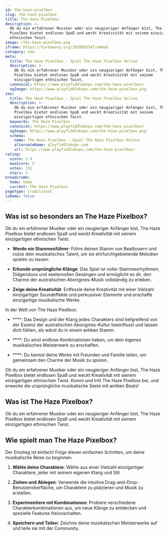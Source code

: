 ```yaml
---
id: the-haze-pixelbox
slug: the-haze-pixelbox
title: The Haze Pixelbox
description: >-
  Ob du ein erfahrener Musiker oder ein neugieriger Anfänger bist, The Haze
  Pixelbox bietet endlosen Spaß und weckt Kreativität mit seinem einzigartigen
  ethnischen Twist.
image: /the-haze-pixelbox.png
iframe: https://turbowarp.org/1020955547/embed
category: new
meta:
  title: The Haze Pixelbox - Spiel The Haze Pixelbox Online
  description: >-
    Ob du ein erfahrener Musiker oder ein neugieriger Anfänger bist, The Haze
    Pixelbox bietet endlosen Spaß und weckt Kreativität mit seinem
    einzigartigen ethnischen Twist.
  canonical: https://www.playfiddlebops.com/the-haze-pixelbox/
  ogImage: https://www.playfiddlebops.com/the-haze-pixelbox.png
seo:
  title: The Haze Pixelbox - Spiel The Haze Pixelbox Online
  description: >-
    Ob du ein erfahrener Musiker oder ein neugieriger Anfänger bist, The Haze
    Pixelbox bietet endlosen Spaß und weckt Kreativität mit seinem
    einzigartigen ethnischen Twist.
  keywords: The Haze Pixelbox
  canonical: https://www.playfiddlebops.com/the-haze-pixelbox/
  ogImage: https://www.playfiddlebops.com/the-haze-pixelbox.png
  schema:
    name: The Haze Pixelbox - Spiel The Haze Pixelbox Online
    alternateName: playfiddlebops.com
    url: https://www.playfiddlebops.com/the-haze-pixelbox/
rating:
  score: 3.9
  maxScore: 5
  votes: 132
  stars: 3
breadcrumb:
  home: home
  current: The Haze Pixelbox
pageType: traditional
isDemo: false
---
```


## Was ist so besonders an The Haze Pixelbox?

Ob du ein erfahrener Musiker oder ein neugieriger Anfänger bist, The Haze Pixelbox bietet endlosen Spaß und weckt Kreativität mit seinem einzigartigen ethnischen Twist.

- **Werde ein Stammesführer**: Führe deinen Stamm von Beatboxern und nutze dein musikalisches Talent, um sie ehrfurchtgebietende Melodien spielen zu lassen.

- **Erkunde ursprüngliche Klänge**: Das Spiel ist voller Stammesrhythmen, Didgeridoos und seelenvollen Gesängen und ermöglicht es dir, den Charme der australischen Aborigines-Musik vollständig zu erleben.

- **Zeige deine Kreativität**: Entfessle deine Kreativität mit einer Vielzahl einzigartiger Soundeffekte und perkussiver Elemente und erschaffe einzigartige musikalische Werke.

In der Welt von The Haze Pixelbox:

- ****: Das Design und der Klang jedes Charakters sind tiefgreifend von der Essenz der australischen Aborigines-Kultur beeinflusst und lassen dich fühlen, als wärst du in einem antiken Stamm.

- ****: Du wirst endlose Kombinationen haben, um dein eigenes musikalisches Meisterwerk zu erschaffen.

- ****: Du kannst deine Werke mit Freunden und Familie teilen, um gemeinsam den Charme der Musik zu spüren.

Ob du ein erfahrener Musiker oder ein neugieriger Anfänger bist, The Haze Pixelbox bietet endlosen Spaß und weckt Kreativität mit seinem einzigartigen ethnischen Twist. Komm und tritt The Haze Pixelbox bei, und erwecke die ursprüngliche musikalische Seele mit antiken Beats!

## Was ist The Haze Pixelbox?

Ob du ein erfahrener Musiker oder ein neugieriger Anfänger bist, The Haze Pixelbox bietet endlosen Spaß und weckt Kreativität mit seinem einzigartigen ethnischen Twist.

## Wie spielt man The Haze Pixelbox?

Der Einstieg ist einfach! Folge diesen einfachen Schritten, um deine musikalische Reise zu beginnen:

1. **Wähle deine Charaktere**: Wähle aus einer Vielzahl einzigartiger Charaktere, jeder mit seinem eigenen Klang und Stil.

1. **Ziehen und Ablegen**: Verwende die intuitive Drag-and-Drop-Benutzeroberfläche, um Charaktere zu platzieren und Musik zu erstellen.

1. **Experimentiere mit Kombinationen**: Probiere verschiedene Charakterkombinationen aus, um neue Klänge zu entdecken und spezielle Features freizuschalten.

1. **Speichern und Teilen**: Zeichne deine musikalischen Meisterwerke auf und teile sie mit der Community.